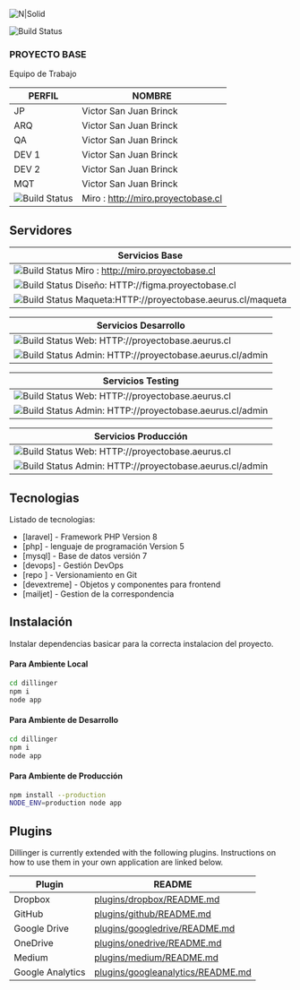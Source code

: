 

![N|Solid](https://www.aeurus.cl/imagenes/template/logo.svg)

![Build Status](https://badge.buildkite.com/sample.svg?status=unknown)              
### PROYECTO BASE
Equipo de Trabajo

| PERFIL | NOMBRE |
| ------ | ------ |
| JP | Victor San Juan Brinck |
| ARQ | Victor San Juan Brinck |
| QA| Victor San Juan Brinck |
| DEV 1 | Victor San Juan Brinck |
| DEV 2 | Victor San Juan Brinck |
| MQT | Victor San Juan Brinck |
| ![Build Status](https://badge.buildkite.com/sample.svg?status=passing) | Miro :  http://miro.proyectobase.cl  |


## Servidores

  
 |Servicios Base |
 |------ |
 | ![Build Status](https://badge.buildkite.com/sample.svg?status=passing) Miro :  http://miro.proyectobase.cl  |
 |![Build Status](https://badge.buildkite.com/sample.svg?status=passing) Diseño: HTTP://figma.proyectobase.cl |
 |![Build Status](https://badge.buildkite.com/sample.svg?status=passing) Maqueta:HTTP://proyectobase.aeurus.cl/maqueta |
   
   
  |Servicios Desarrollo |
 |------ |
  |![Build Status](https://badge.buildkite.com/sample.svg?status=passing)      Web: HTTP://proyectobase.aeurus.cl |
  |![Build Status](https://badge.buildkite.com/sample.svg?status=failing)    Admin: HTTP://proyectobase.aeurus.cl/admin |

 |Servicios Testing |
 |------ |
  |![Build Status](https://badge.buildkite.com/sample.svg?status=unknown)      Web: HTTP://proyectobase.aeurus.cl |
  |![Build Status](https://badge.buildkite.com/sample.svg?status=unknown)    Admin: HTTP://proyectobase.aeurus.cl/admin |

  |Servicios Producción |
 |------ |
  |![Build Status](https://badge.buildkite.com/sample.svg?status=unknown)      Web: HTTP://proyectobase.aeurus.cl |
  |![Build Status](https://badge.buildkite.com/sample.svg?status=unknown)    Admin: HTTP://proyectobase.aeurus.cl/admin |

    
        
    
## Tecnologias

Listado de tecnologias:

- [laravel] - Framework PHP  Version 8
- [php] - lenguaje de programación Version 5
- [mysql] - Base de datos versión 7
- [devops] - Gestión DevOps
- [repo ] - Versionamiento en Git
- [devextreme] - Objetos y componentes para frontend 
- [mailjet] - Gestion de la correspondencia



## Instalación
Instalar dependencias basicar para la correcta instalacion del proyecto.
#### Para Ambiente Local
```sh
cd dillinger
npm i
node app
```

#### Para Ambiente de Desarrollo
```sh
cd dillinger
npm i
node app
```

#### Para Ambiente de Producción

```sh
npm install --production
NODE_ENV=production node app
```

## Plugins

Dillinger is currently extended with the following plugins.
Instructions on how to use them in your own application are linked below.

| Plugin | README |
| ------ | ------ |
| Dropbox | [plugins/dropbox/README.md][PlDb] |
| GitHub | [plugins/github/README.md][PlGh] |
| Google Drive | [plugins/googledrive/README.md][PlGd] |
| OneDrive | [plugins/onedrive/README.md][PlOd] |
| Medium | [plugins/medium/README.md][PlMe] |
| Google Analytics | [plugins/googleanalytics/README.md][PlGa] |



[//]: # (These are reference links used in the body of this note and get stripped out when the markdown processor does its job. There is no need to format nicely because it shouldn't be seen. Thanks SO - http://stackoverflow.com/questions/4823468/store-comments-in-markdown-syntax)

   [dill]: <https://github.com/joemccann/dillinger>
   [git-repo-url]: <https://github.com/joemccann/dillinger.git>
   [john gruber]: <http://daringfireball.net>
   [df1]: <http://daringfireball.net/projects/markdown/>
   [markdown-it]: <https://github.com/markdown-it/markdown-it>
   [Ace Editor]: <http://ace.ajax.org>
   [node.js]: <http://nodejs.org>
   [Twitter Bootstrap]: <http://twitter.github.com/bootstrap/>
   [jQuery]: <http://jquery.com>
   [@tjholowaychuk]: <http://twitter.com/tjholowaychuk>
   [express]: <http://expressjs.com>
   [AngularJS]: <http://angularjs.org>
   [Gulp]: <http://gulpjs.com>

   [PlDb]: <https://github.com/joemccann/dillinger/tree/master/plugins/dropbox/README.md>
   [PlGh]: <https://github.com/joemccann/dillinger/tree/master/plugins/github/README.md>
   [PlGd]: <https://github.com/joemccann/dillinger/tree/master/plugins/googledrive/README.md>
   [PlOd]: <https://github.com/joemccann/dillinger/tree/master/plugins/onedrive/README.md>
   [PlMe]: <https://github.com/joemccann/dillinger/tree/master/plugins/medium/README.md>
   [PlGa]: <https://github.com/RahulHP/dillinger/blob/master/plugins/googleanalytics/README.md>
